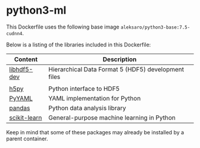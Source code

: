 # python3-ml

This Dockerfile uses the following base image ``aleksaro/python3-base:7.5-cudnn4``.

Below is a listing of the libraries included in this Dockerfile:

| Content                                         | Description                                         |
|-------------------------------------------------|-----------------------------------------------------|
| [libhdf5-dev](https://www.hdfgroup.org/)        | Hierarchical Data Format 5 (HDF5) development files |
|                                                 |                                                     |
| [h5py](http://www.h5py.org/)                    | Python interface to HDF5                            |
| [PyYAML](http://pyyaml.org/)                    | YAML implementation for Python                      |
| [pandas](http://pandas.pydata.org/)             | Python data analysis library                        |
| [scikit-learn](http://scikit-learn.org/stable/) | General-purpose machine learning in Python          |

Keep in mind that some of these packages may already be installed by a parent container.
